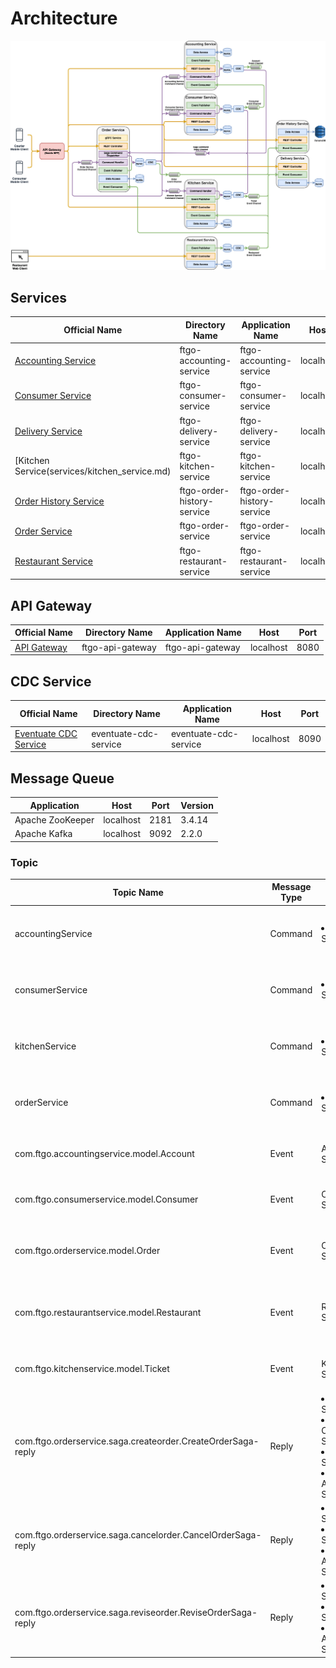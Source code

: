 # Architecture

![](diagrams/architecture.png)

## Services
| Official Name | Directory Name | Application Name | Host | Port |
|---|---|---|---|---|
| [Accounting Service](services/accounting_service.md) | ftgo-accounting-service | ftgo-accounting-service | localhost | 8081 |
| [Consumer Service](services/consumer_service.md) | ftgo-consumer-service | ftgo-consumer-service | localhost | 8082 |
| [Delivery Service](services/delivery_service.md) | ftgo-delivery-service | ftgo-delivery-service | localhost | 8083 |
| [Kitchen Service(services/kitchen_service.md) | ftgo-kitchen-service | ftgo-kitchen-service | localhost | 8084 |
| [Order History Service](services/order_history_service.md) | ftgo-order-history-service | ftgo-order-history-service | localhost | 8085 |
| [Order Service](services/order_service.md) | ftgo-order-service | ftgo-order-service | localhost | 8086 |
| [Restaurant Service](services/restaurant_service.md) | ftgo-restaurant-service | ftgo-restaurant-service | localhost | 8087 |

## API Gateway
| Official Name | Directory Name | Application Name | Host | Port |
|---|---|---|---|---|
| [API Gateway](services/api_gateway.md) | ftgo-api-gateway | ftgo-api-gateway | localhost | 8080 |

## CDC Service
| Official Name | Directory Name | Application Name | Host | Port |
|---|---|---|---|---|
| [Eventuate CDC Service](services/eventuate_cdc_service.md) | eventuate-cdc-service | eventuate-cdc-service | localhost | 8090 |

## Message Queue
| Application | Host | Port | Version |
|---|---|---|---|
| Apache ZooKeeper | localhost | 2181 | 3.4.14 |
| Apache Kafka | localhost | 9092 | 2.2.0 |

### Topic
| Topic Name | Message Type | Producer | Consumer | Description |
|----|----|----|----|----|
| accountingService | Command | <li>Order Service | Accounting Service | Accounting Service's incoming command channel. |
| consumerService | Command | <li>Order Service | Consumer Service | Consumer Service's incoming command channel. |
| kitchenService | Command | <li>Order Service | Kitchen Service | Kitchen Service's incoming command channel. |
| orderService | Command | <li>Order Service | Order Service | Order Service's incoming command channel. |
| com.ftgo.accountingservice.model.Account | Event | Accounting Service | | Account aggregate's event channel. |
| com.ftgo.consumerservice.model.Consumer | Event | Consumer Service | <li>Accounting Service | Consumer aggregate's event channel. |
| com.ftgo.orderservice.model.Order | Event | Order Service | <li>Delivery Service<li>Order History Service | Order aggregate's event channel. |
| com.ftgo.restaurantservice.model.Restaurant | Event | Restaurant Service | <li>Order Service<li>Kitchen Service<li>Delivery Service | Restaurant aggregate's event channel. |
| com.ftgo.kitchenservice.model.Ticket | Event | Kitchen Service | <li>Delivery Service | Ticket aggregate's event channel. |
| com.ftgo.orderservice.saga.createorder.CreateOrderSaga-reply | Reply | <li>Order Service<li>Consumer Service<li>Kitchen Service<li>Accounting Service | Order Service | The channel for getting replies for the create order saga. |
| com.ftgo.orderservice.saga.cancelorder.CancelOrderSaga-reply | Reply | <li>Order Service<li>Kitchen Service<li>Accounting Service | Order Service | The channel for getting replies for the cancel order saga. |
| com.ftgo.orderservice.saga.reviseorder.ReviseOrderSaga-reply | Reply | <li>Order Service<li>Kitchen Service<li>Accounting Service | Order Service | The channel for getting replies for the revise order saga. |


